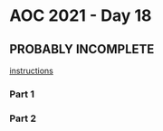 # AOC 2021 - Day 18

## PROBABLY INCOMPLETE

[instructions](https://adventofcode.com/2021/day/18)

### Part 1

> 

### Part 2

> 
